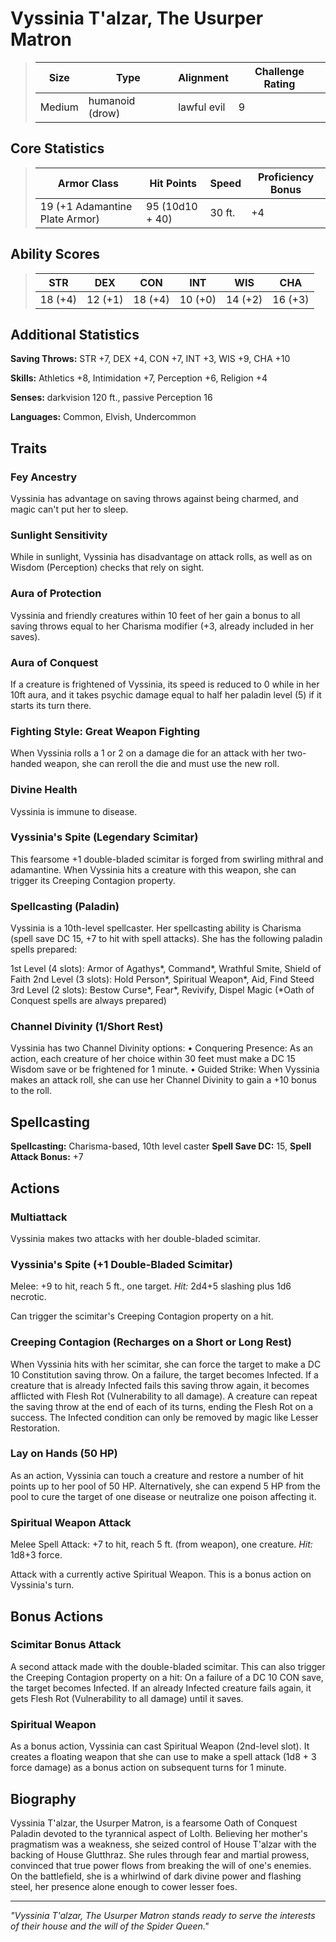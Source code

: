 # Vyssinia T'alzar, The Usurper Matron

<link rel="stylesheet" href="../drow_theme.css">

> | **Size** | **Type** | **Alignment** | **Challenge Rating** |
> |----------|----------|---------------|----------------------|
> | Medium | humanoid (drow) | lawful evil | 9 |

## Core Statistics

> | **Armor Class** | **Hit Points** | **Speed** | **Proficiency Bonus** |
> |-----------------|----------------|-----------|------------------------|
> | 19 (+1 Adamantine Plate Armor) | 95 (10d10 + 40) | 30 ft. | +4 |

## Ability Scores

> | **STR** | **DEX** | **CON** | **INT** | **WIS** | **CHA** |
> |---------|---------|---------|---------|---------|---------|
> | 18 (+4) | 12 (+1) | 18 (+4) | 10 (+0) | 14 (+2) | 16 (+3) |

## Additional Statistics

**Saving Throws:** STR +7, DEX +4, CON +7, INT +3, WIS +9, CHA +10

**Skills:** Athletics +8, Intimidation +7, Perception +6, Religion +4

**Senses:** darkvision 120 ft., passive Perception 16

**Languages:** Common, Elvish, Undercommon

## Traits

### Fey Ancestry
Vyssinia has advantage on saving throws against being charmed, and magic can't put her to sleep.

### Sunlight Sensitivity
While in sunlight, Vyssinia has disadvantage on attack rolls, as well as on Wisdom (Perception) checks that rely on sight.

### Aura of Protection
Vyssinia and friendly creatures within 10 feet of her gain a bonus to all saving throws equal to her Charisma modifier (+3, already included in her saves).

### Aura of Conquest
If a creature is frightened of Vyssinia, its speed is reduced to 0 while in her 10ft aura, and it takes psychic damage equal to half her paladin level (5) if it starts its turn there.

### Fighting Style: Great Weapon Fighting
When Vyssinia rolls a 1 or 2 on a damage die for an attack with her two-handed weapon, she can reroll the die and must use the new roll.

### Divine Health
Vyssinia is immune to disease.

### Vyssinia's Spite (Legendary Scimitar)
This fearsome +1 double-bladed scimitar is forged from swirling mithral and adamantine. When Vyssinia hits a creature with this weapon, she can trigger its Creeping Contagion property.

### Spellcasting (Paladin)
Vyssinia is a 10th-level spellcaster. Her spellcasting ability is Charisma (spell save DC 15, +7 to hit with spell attacks). She has the following paladin spells prepared:

1st Level (4 slots): Armor of Agathys*, Command*, Wrathful Smite, Shield of Faith
2nd Level (3 slots): Hold Person*, Spiritual Weapon*, Aid, Find Steed
3rd Level (2 slots): Bestow Curse*, Fear*, Revivify, Dispel Magic
(*Oath of Conquest spells are always prepared)

### Channel Divinity (1/Short Rest)
Vyssinia has two Channel Divinity options:
• Conquering Presence: As an action, each creature of her choice within 30 feet must make a DC 15 Wisdom save or be frightened for 1 minute.
• Guided Strike: When Vyssinia makes an attack roll, she can use her Channel Divinity to gain a +10 bonus to the roll.

## Spellcasting

**Spellcasting:** Charisma-based, 10th level caster
**Spell Save DC:** 15, **Spell Attack Bonus:** +7

## Actions

### Multiattack
Vyssinia makes two attacks with her double-bladed scimitar.

### Vyssinia's Spite (+1 Double-Bladed Scimitar)
Melee: +9 to hit, reach 5 ft., one target. *Hit:* 2d4+5 slashing plus 1d6 necrotic.

Can trigger the scimitar's Creeping Contagion property on a hit.

### Creeping Contagion (Recharges on a Short or Long Rest)
When Vyssinia hits with her scimitar, she can force the target to make a DC 10 Constitution saving throw. On a failure, the target becomes Infected. If a creature that is already Infected fails this saving throw again, it becomes afflicted with Flesh Rot (Vulnerability to all damage). A creature can repeat the saving throw at the end of each of its turns, ending the Flesh Rot on a success. The Infected condition can only be removed by magic like Lesser Restoration.

### Lay on Hands (50 HP)
As an action, Vyssinia can touch a creature and restore a number of hit points up to her pool of 50 HP. Alternatively, she can expend 5 HP from the pool to cure the target of one disease or neutralize one poison affecting it.

### Spiritual Weapon Attack
Melee Spell Attack: +7 to hit, reach 5 ft. (from weapon), one creature. *Hit:* 1d8+3 force.

Attack with a currently active Spiritual Weapon. This is a bonus action on Vyssinia's turn.

## Bonus Actions

### Scimitar Bonus Attack
A second attack made with the double-bladed scimitar. This can also trigger the Creeping Contagion property on a hit: On a failure of a DC 10 CON save, the target becomes Infected. If an already Infected creature fails again, it gets Flesh Rot (Vulnerability to all damage) until it saves.

### Spiritual Weapon
As a bonus action, Vyssinia can cast Spiritual Weapon (2nd-level slot). It creates a floating weapon that she can use to make a spell attack (1d8 + 3 force damage) as a bonus action on subsequent turns for 1 minute.

## Biography

Vyssinia T'alzar, the Usurper Matron, is a fearsome Oath of Conquest Paladin devoted to the tyrannical aspect of Lolth. Believing her mother's pragmatism was a weakness, she seized control of House T'alzar with the backing of House Glutthraz. She rules through fear and martial prowess, convinced that true power flows from breaking the will of one's enemies. On the battlefield, she is a whirlwind of dark divine power and flashing steel, her presence alone enough to cower lesser foes.

---

*"Vyssinia T'alzar, The Usurper Matron stands ready to serve the interests of their house and the will of the Spider Queen."*
